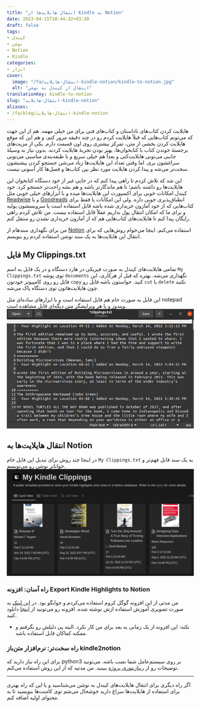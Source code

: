 ```yaml
---
title: "انتقال هایلایت‌ها از Kindle به Notion"
date: 2023-04-15T10:44:32+03:30
draft: false
tags:
- کیندل
- نوشن
- Notion
- Kindle
categories:
- ابزار
cover:
  image: "/fa/انتقال-هایلایت-kindle-notion/kindle-to-notion.jpg"
  alt: "انتقال از کیندل به نوشن"
translationKey: kindle-to-notion
slug: "انتقال-هایلایت-kindle-notion"
aliases:
- /fa/blog/انتقال-هایلایت-kindle-notion
---
```


هایلایت‌ کردن کتاب‌های ناداستان و کتاب‌های فنی برای من خیلی مهمه. هم از این جهت که می‌تونم کتاب‌هایی که قبلاً هایلایت کردم رو  در چند دقیقه مرور کنم، و هم این که موقع هایلایت کردن بخشی از متن، تمرکز بیشتری روی اون قسمت دارم.
یکی از مزیت‌های برجسته‌ٔ خوندن کتاب با کتابخوان‌ها، بهتر بودن تجربهٔ هایلایت کردنه. بدون نیاز به وسیلهٔ جانبی می‌تونی هایلایت‌کنی و بعداً هم خیلی سریع و با طبقه‌بندی مناسبی می‌تونی سراغشون بری. اما وقتی تعداد این هایلایت‌ها زیاد می‌شن جستجو کردن بیشنشون سخت‌تر می‌شه و پیدا کردن هایلایت مورد نظر بین کتاب‌ها و فصل‌ها کار آسونی نیست.

این شد که تلاش کردم تا راهی پیدا کنم که در جایی غیر از خود دستگاه کتابخوان این هایلایت‌ها رو داشته باشم؛ تا هم ماندگارتر باشه و هم بشه راحت‌تر جستجو کرد. خود کیندل امکانات خوبی برای اکسپورت این هایلایت‌ها میده و با ابزارهای خیلی خوبی مثل [Readwise](https://readwise.io/) و یا [Goodreads](https://www.goodreads.com/) انطباق‌پذیری خوبی داره. ولی این امکانات یا فقط برای کتاب‌هایی که از خود آمازون خریداری شده باشه قابل استفاده است یا سرویسشون پولیه و برای ما که امکان انتقال پول نداریم عملاً قابل استفاده نیست. من تلاش کردم راهی رایگان پیدا کنم تا هایلایت‌های کتاب‌هایی هم که از آمازون خریداری نشدن رو منتقل کنم.

من برای نگهداری سندهام از [Notion](https://www.notion.so/) استفاده می‌کنم. اینجا می‌خوام روش‌هایی که برای انتقال این هایلایت‌ها به یک سند نوشن استفاده کردم رو بنویسم.

## فایل My Clippings.txt
تمامی هایلایت‌های کیندل به صورت فیزیکی در هارد دستگاه و در یک فایل به اسم `My Clippings.txt` توی پوشه `documents` نگهداری می‌شه. بهتره که قبل از هرکاری، این فایل رو روی کامپیوتر خودتون `copy` کنید. حواستون باشه فایل رو `cut` یا `delete` نکنید چون هایلایت‌هاتون توی دستگاه پاک می‌شه.

این فایل به صورت خام هم قابل استفاده است و با ابزارهای ساده‌ای مثل notepad ویندوز و یا هر ویرایشگر متن دیگه‌ای قابل مشاهده است.
![فایل My Clippings.txt](raw-my-clippings-txt.png)

## انتقال هایلایت‌ها به Notion
در اینجا چند روش برای تبدیل این فایل خام `My Clippings.txt` به یک سند قابل فهم‌تر و خوانا‌تر نوشن رو می‌نویسم.
![نسخه تبدیل شده فایل My Clippings.txt به سند Notion](export-clippings-notion.png)

### راه آسان: افزونه Export Kindle Highlights to Notion
من مدتی از این افزونه گوگل کروم استفاده می‌کردم و جوابگو بود. در [این لینک](https://www.notion.so/KindleToNotion-How-To-Guide-Easy-bce19dae7fae4cde93440ece213ba5ed) به صورت تصویری آموزش استفاده ازش نوشته شده. افزونه رو می‌تونید از [اینجا](https://chrome.google.com/webstore/detail/export-kindle-highlights/nmgbhgbkbenpfjkdfladebgcdihbekne) دانلود کنید.
- نکته: این افزونه از یک زمانی به بعد برای من کار نکرد. البته پی دلیلش رو نگرفتم و ممکنه کماکان قابل استفاده باشه.

### راه سخت‌تر: نرم‌افزار متن‌باز kindle2notion
برای این راه نیاز دارید که python3 بر روی سیستم‌عامل شما نصب باشه. می‌تونید توضیحات رو از [ریپازیتوری پروژه](https://github.com/paperboi/kindle2notion) ببینید. من مدتیه که از این روش استفاده می‌کنم.

---

اگر راه دیگری برای انتقال هایلایت‌های کیندل به نوشن می‌شناسید و یا این که راه بهتری برای استفاده از هایلایت‌ها سراغ دارید خوشحال می‌شم توی کامنت‌ها بنویسید تا به محتوای اولیه اضافه کنم.